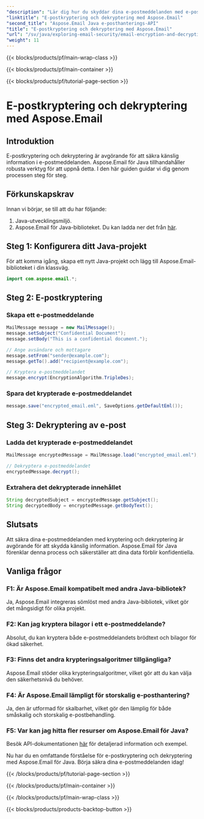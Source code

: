 ```yaml
---
"description": "Lär dig hur du skyddar dina e-postmeddelanden med e-postkryptering och dekryptering med Aspose.Email för Java. Steg-för-steg-guide, källkod och vanliga frågor ingår."
"linktitle": "E-postkryptering och dekryptering med Aspose.Email"
"second_title": "Aspose.Email Java e-posthanterings-API"
"title": "E-postkryptering och dekryptering med Aspose.Email"
"url": "/sv/java/exploring-email-security/email-encryption-and-decryption/"
"weight": 11
---
```


{{< blocks/products/pf/main-wrap-class >}}

{{< blocks/products/pf/main-container >}}

{{< blocks/products/pf/tutorial-page-section >}}

# E-postkryptering och dekryptering med Aspose.Email


## Introduktion

E-postkryptering och dekryptering är avgörande för att säkra känslig information i e-postmeddelanden. Aspose.Email för Java tillhandahåller robusta verktyg för att uppnå detta. I den här guiden guidar vi dig genom processen steg för steg.

## Förkunskapskrav

Innan vi börjar, se till att du har följande:

1. Java-utvecklingsmiljö.
2. Aspose.Email för Java-biblioteket. Du kan ladda ner det från [här](https://releases.aspose.com/email/java/).

## Steg 1: Konfigurera ditt Java-projekt

För att komma igång, skapa ett nytt Java-projekt och lägg till Aspose.Email-biblioteket i din klassväg.

```java
import com.aspose.email.*;
```

## Steg 2: E-postkryptering

### Skapa ett e-postmeddelande

```java
MailMessage message = new MailMessage();
message.setSubject("Confidential Document");
message.setBody("This is a confidential document.");

// Ange avsändare och mottagare
message.setFrom("sender@example.com");
message.getTo().add("recipient@example.com");

// Kryptera e-postmeddelandet
message.encrypt(EncryptionAlgorithm.TripleDes);
```

### Spara det krypterade e-postmeddelandet

```java
message.save("encrypted_email.eml", SaveOptions.getDefaultEml());
```

## Steg 3: Dekryptering av e-post

### Ladda det krypterade e-postmeddelandet

```java
MailMessage encryptedMessage = MailMessage.load("encrypted_email.eml");

// Dekryptera e-postmeddelandet
encryptedMessage.decrypt();
```

### Extrahera det dekrypterade innehållet

```java
String decryptedSubject = encryptedMessage.getSubject();
String decryptedBody = encryptedMessage.getBodyText();
```

## Slutsats

Att säkra dina e-postmeddelanden med kryptering och dekryptering är avgörande för att skydda känslig information. Aspose.Email för Java förenklar denna process och säkerställer att dina data förblir konfidentiella.

## Vanliga frågor

### F1: Är Aspose.Email kompatibelt med andra Java-bibliotek?

Ja, Aspose.Email integreras sömlöst med andra Java-bibliotek, vilket gör det mångsidigt för olika projekt.

### F2: Kan jag kryptera bilagor i ett e-postmeddelande?

Absolut, du kan kryptera både e-postmeddelandets brödtext och bilagor för ökad säkerhet.

### F3: Finns det andra krypteringsalgoritmer tillgängliga?

Aspose.Email stöder olika krypteringsalgoritmer, vilket gör att du kan välja den säkerhetsnivå du behöver.

### F4: Är Aspose.Email lämpligt för storskalig e-posthantering?

Ja, den är utformad för skalbarhet, vilket gör den lämplig för både småskalig och storskalig e-postbehandling.

### F5: Var kan jag hitta fler resurser om Aspose.Email för Java?

Besök API-dokumentationen [här](https://reference.aspose.com/email/java/) för detaljerad information och exempel.

Nu har du en omfattande förståelse för e-postkryptering och dekryptering med Aspose.Email för Java. Börja säkra dina e-postmeddelanden idag!

{{< /blocks/products/pf/tutorial-page-section >}}

{{< /blocks/products/pf/main-container >}}

{{< /blocks/products/pf/main-wrap-class >}}

{{< blocks/products/products-backtop-button >}}